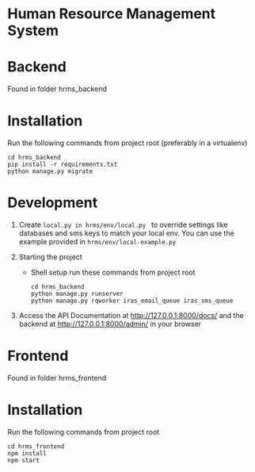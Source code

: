 # Human Resource Management System

# Backend

Found in folder hrms_backend


# Installation

Run the following commands from project root (preferably in a virtualenv)

```
cd hrms_backend
pip install -r requirements.txt
python manage.py migrate

```

# Development

1. Create `local.py in hrms/env/local.py ` to override settings like databases and sms keys to match your local env.
   You can use the example provided in `hrms/env/local-example.py`

2. Starting the project

    - Shell setup
      run these commands from project root 
        ```
        cd hrms_backend
        python manage.py runserver
        python manage.py rqworker iras_email_queue iras_sms_queue
        ```

3. Access the API Documentation at http://127.0.0.1:8000/docs/ and the backend at http://127.0.0.1:8000/admin/ in your browser


# Frontend

Found in folder hrms_frontend


# Installation

Run the following commands from project root 

```
cd hrms_frontend
npm install
npm start

```

